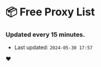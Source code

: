 # :package: Free Proxy List
### Updated every 15 minutes.

- Last updated: `2024-05-30 17:57`

:heart:
